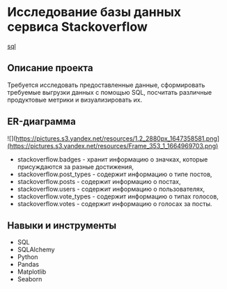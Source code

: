 # Исследование базы данных сервиса Stackoverflow #
[sql]( "sql")
## Описание проекта
Требуется исследовать предоставленные данные, сформировать требуемые выгрузки данных с помощью SQL, посчитать различные продуктовые метрики и визуализировать их.
## ER-диаграмма
![](https://pictures.s3.yandex.net/resources/1.2_2880px_1647358581.png](https://pictures.s3.yandex.net/resources/Frame_353_1_1664969703.png)
* stackoverflow.badges - хранит информацию о значках, которые присуждаются за разные достижения,
* stackoverflow.post_types - содержит информацию о типе постов,
* stackoverflow.posts - содержит информацию о постах,
* stackoverflow.users - содержит информацию о пользователях, 
* stackoverflow.vote_types - содержит информацию о типах голосов, 
* stackoverflow.votes - содержит информацию о голосах за посты.
## Навыки и инструменты
* SQL
* SQLAlchemy
* Python
* Pandas
* Matplotlib
* Seaborn
